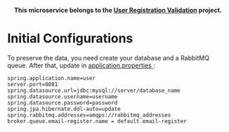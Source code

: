 <p align="center">
  <b>This microservice belongs to the <a href="https://github.com/Venicode/user-registration-validation">User Registration Validation</a> project.</b>
</p>

# Initial Configurations

To preserve the data, you need create your database and a RabbitMQ queue. After that, update in <a href="https://github.com/Venicode/ms-user/blob/master/src/main/resources/application.properties"> application.properties </a>:

```
spring.application.name=user
server.port=8081
spring.datasource.url=jdbc:mysql://server/database_name
spring.datasource.username=username
spring.datasource.password=password
spring.jpa.hibernate.ddl-auto=update
spring.rabbitmq.addresses=amqps://rabbitmq_addresses
broker.queue.email-register.name = default.email-register
```
